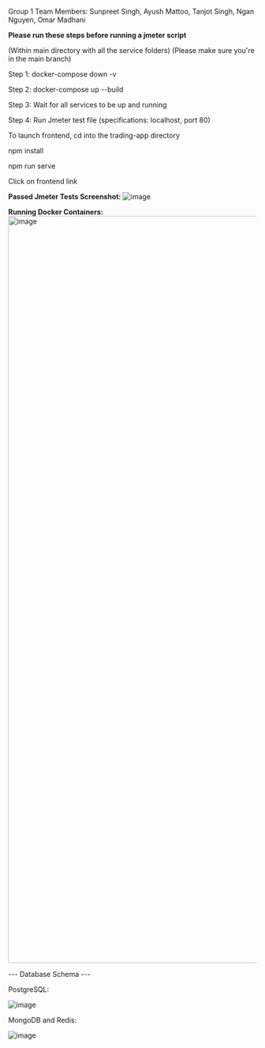 Group 1
Team Members: Sunpreet Singh, Ayush Mattoo, Tanjot Singh, Ngan Nguyen, Omar Madhani

**Please run these steps before running a jmeter script**

(Within main directory with all the service folders)
(Please make sure you're in the main branch)

Step 1: docker-compose down -v

Step 2: docker-compose up --build

Step 3: Wait for all services to be up and running

Step 4: Run Jmeter test file (specifications: localhost, port 80)


To launch frontend, cd into the trading-app directory

npm install

npm run serve

Click on frontend link

**Passed Jmeter Tests Screenshot:**
![image](https://github.com/user-attachments/assets/b6254300-bfe0-41dc-bfc4-2fc263f06633)

**Running Docker Containers:**
<img width="1512" alt="image" src="https://github.com/user-attachments/assets/b7982143-e7de-42b8-99a9-b535a6d2878a" />

--- Database Schema ---

PostgreSQL:

![image](https://github.com/user-attachments/assets/93e29812-0abc-4b92-8bdd-8474d33f2414)

MongoDB and Redis:

![image](https://github.com/user-attachments/assets/8d345f78-70de-4b47-ac87-a1182eb6c0e7)




